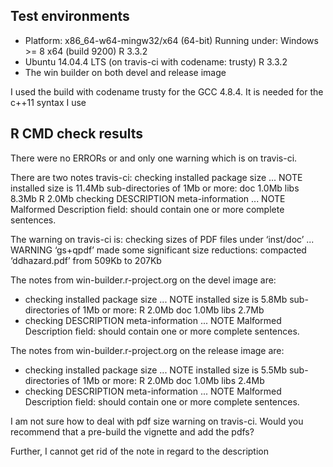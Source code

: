 ## Test environments
* Platform: x86_64-w64-mingw32/x64 (64-bit)
  Running under: Windows >= 8 x64 (build 9200)
  R 3.3.2
* Ubuntu 14.04.4 LTS (on travis-ci with codename: trusty)
  R 3.3.2
* The win builder on both devel and release image
  
I used the build with codename trusty for the GCC 4.8.4. It is needed for the c++11 syntax I use

## R CMD check results
There were no ERRORs or and only one warning which is on travis-ci. 

There are two notes travis-ci:
checking installed package size ... NOTE
  installed size is 11.4Mb
  sub-directories of 1Mb or more:
    doc    1.0Mb
    libs   8.3Mb
    R      2.0Mb
checking DESCRIPTION meta-information ... NOTE
Malformed Description field: should contain one or more complete sentences.

The warning on travis-ci is:
checking sizes of PDF files under ‘inst/doc’ ... WARNING
  ‘gs+qpdf’ made some significant size reductions:
     compacted ‘ddhazard.pdf’ from 509Kb to 207Kb

The notes from win-builder.r-project.org on the devel image are:
* checking installed package size ... NOTE
  installed size is  5.8Mb
  sub-directories of 1Mb or more:
    R      2.0Mb
    doc    1.0Mb
    libs   2.7Mb
* checking DESCRIPTION meta-information ... NOTE
Malformed Description field: should contain one or more complete sentences.

The notes from win-builder.r-project.org on the release image are:
* checking installed package size ... NOTE
  installed size is  5.5Mb
  sub-directories of 1Mb or more:
    R      2.0Mb
    doc    1.0Mb
    libs   2.4Mb
* checking DESCRIPTION meta-information ... NOTE
Malformed Description field: should contain one or more complete sentences.

I am not sure how to deal with pdf size warning on travis-ci. Would you recommend that a pre-build the vignette and add the pdfs? 

Further, I cannot get rid of the note in regard to the description

